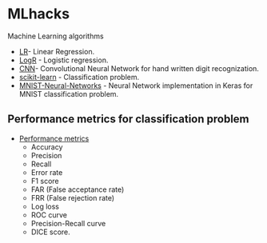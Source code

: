 # MLhacks

Machine Learning algorithms 

* [LR](LR)- Linear Regression.
* [LogR](LogR) - Logistic regression.
* [CNN](CNN)- Convolutional Neural Network for hand written digit recognization.
* [scikit-learn](Scikit) - Classification problem.
* [MNIST-Neural-Networks](MNIST-Neural-Networks) - Neural Network implementation in Keras for MNIST classification problem.
## Performance metrics for classification problem
* [Performance metrics](Performance-metrics) 
  - Accuracy
  - Precision
  - Recall
  - Error rate
  - F1 score
  - FAR (False acceptance rate)
  - FRR (False rejection rate)
  - Log loss
  - ROC curve
  - Precision-Recall curve
  - DICE score.
